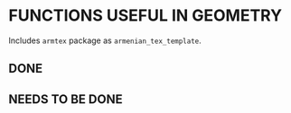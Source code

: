 # FUNCTIONS USEFUL IN GEOMETRY
Includes `armtex` package as `armenian_tex_template`.

## DONE


## NEEDS TO BE DONE


